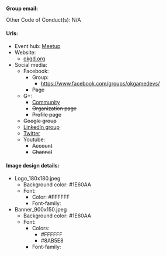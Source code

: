 **Group email:** 

Other Code of Conduct(s): N/A

#### Urls:
  - Event hub: [Meetup](http://www.meetup.com/Oklahoma-Game-Developers/)
  - Website:
    - [okgd.org](http://okgd.org)
  - Social media:
    - Facebook:
      - Group:
        - https://www.facebook.com/groups/okgamedevs/
      - ~~Page~~
    - G+:
      - [Community](https://plus.google.com/u/0/communities/100637854287035489565)
      - ~~Organization page~~
      - ~~Profile page~~
    - ~~Google group~~
    - [LinkedIn group](https://www.linkedin.com/groups/1846678/profile)
    - [Twitter](https://twitter.com/OKGameDevs)
    - Youtube:
      - ~~Account~~
      - ~~Channel~~

#### Image design details:
- Logo_180x180.jpeg
  - Background color: #1E60AA
  - Font:
    - Color: #FFFFFF
    - Font-family:
- Banner_900x150.jpeg
  - Background color: #1E60AA
  - Font:
    - Colors:
      - #FFFFFF
      - #8AB5E8
    - Font-family:
